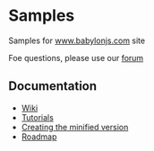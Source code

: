 Samples
=======

Samples for www.babylonjs.com site

Foe questions, please use our [forum](http://www.html5gamedevs.com/forum/16-babylonjs/)


## Documentation
- [Wiki](https://github.com/babylonjs/babylon.js/wiki)
- [Tutorials](https://github.com/BabylonJS/Babylon.js/wiki/Tutorials)
- [Creating the minified version](https://github.com/BabylonJS/Babylon.js/wiki/Creating-the-minified-version)
- [Roadmap](https://github.com/BabylonJS/Babylon.js/wiki/Roadmap)
